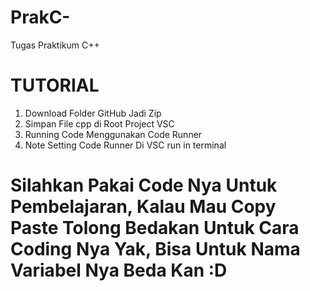 # PrakC-
Tugas Praktikum C++

# TUTORIAL
1. Download Folder GitHub Jadi Zip
2. Simpan File cpp di Root Project VSC
3. Running Code Menggunakan Code Runner
4. Note Setting Code Runner Di VSC run in terminal

# Silahkan Pakai Code Nya Untuk Pembelajaran, Kalau Mau Copy Paste Tolong Bedakan Untuk Cara Coding Nya Yak, Bisa Untuk Nama Variabel Nya Beda Kan :D
